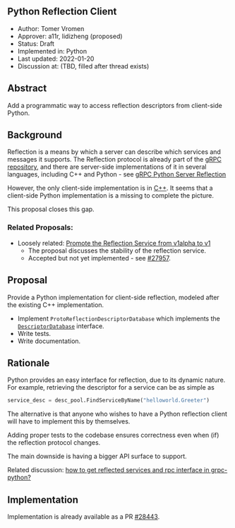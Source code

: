 Python Reflection Client
----
* Author: Tomer Vromen
* Approver: a11r, lidizheng (proposed)
* Status: Draft
* Implemented in: Python
* Last updated: 2022-01-20
* Discussion at: (TBD, filled after thread exists)

## Abstract

Add a programmatic way to access reflection descriptors from client-side Python.

## Background

Reflection is a means by which a server can describe which services and messages it supports.
The Reflection protocol is already part of the [gRPC repository](https://github.com/grpc/grpc/blob/master/doc/server-reflection.md),
and there are server-side implementations of it in several languages, including C++ and Python - see [gRPC Python Server Reflection](https://github.com/grpc/grpc/blob/master/doc/python/server_reflection.md)

However, the only client-side implementation is in [C++](https://github.com/grpc/grpc/blob/master/doc/server_reflection_tutorial.md#use-server-reflection-in-a-c-client).
It seems that a client-side Python implementation is a missing to complete the picture.

This proposal closes this gap.

### Related Proposals: 

* Loosely related: [Promote the Reflection Service from v1alpha to v1](https://github.com/grpc/proposal/blob/master/A15-promote-reflection.md)
    - The proposal discusses the stability of the reflection service.
    - Accepted but not yet implemented - see [#27957](https://github.com/grpc/grpc/pull/27957).

## Proposal

Provide a Python implementation for client-side reflection, modeled after the existing C++ implementation.

* Implement `ProtoReflectionDescriptorDatabase` which implements the
[`DescriptorDatabase`](https://googleapis.dev/python/protobuf/latest/google/protobuf/descriptor_database.html#google.protobuf.descriptor_database.DescriptorDatabase)
interface.
* Write tests.
* Write documentation.

## Rationale

Python provides an easy interface for reflection, due to its dynamic nature.
For example, retrieving the descriptor for a service can be as simple as
```Python
service_desc = desc_pool.FindServiceByName("helloworld.Greeter")
```

The alternative is that anyone who wishes to have a Python reflection client will have to implement this by themselves.

Adding proper tests to the codebase ensures correctness even when (if) the reflection protocol changes.

The main downside is having a bigger API surface to support.

Related discussion: [how to get reflected services and rpc interface in grpc-python?](https://groups.google.com/g/grpc-io/c/SS9pkHMiLK4/m/OcwtakfqBQAJ)

## Implementation

Implementation is already available as a PR [#28443](https://github.com/grpc/grpc/pull/28443).

